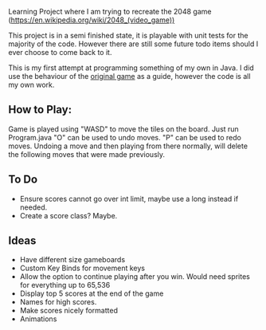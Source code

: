 Learning Project where I am trying to recreate the 2048 game (https://en.wikipedia.org/wiki/2048_(video_game))

This project is in a semi finished state, it is playable with unit tests for the majority of the code.
However there are still some future todo items should I ever choose to come back to it.

This is my first attempt at programming something of my own in Java. I did use the behaviour of the [original game](https://play2048.co/) as a guide, however the code is all my own work.


## How to Play:
Game is played using "WASD" to move the tiles on the board. Just run Program.java
"O" can be used to undo moves.
"P" can be used to redo moves.
Undoing a move and then playing from there normally, will delete the following moves that were made previously.

## To Do

- Ensure scores cannot go over int limit, maybe use a long instead if needed.
- Create a score class? Maybe.

## Ideas
- Have different size gameboards
- Custom Key Binds for movement keys
- Allow the option to continue playing after you win. Would need sprites for everything up to 65,536
- Display top 5 scores at the end of the game
- Names for high scores.
- Make scores nicely formatted
- Animations